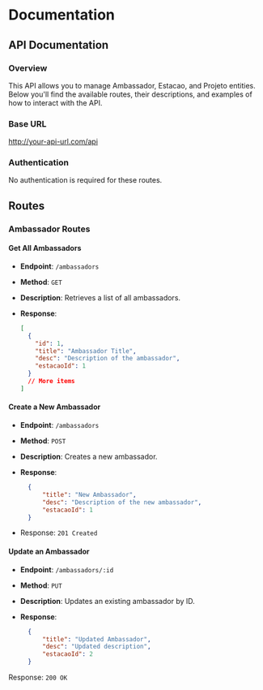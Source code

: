 # Documentation

## API Documentation

### Overview

This API allows you to manage Ambassador, Estacao, and Projeto entities. Below you'll find the available routes, their descriptions, and examples of how to interact with the API.

### Base URL

<http://your-api-url.com/api>

### Authentication

No authentication is required for these routes.

## Routes

### Ambassador Routes

#### Get All Ambassadors

- **Endpoint**: `/ambassadors`
- **Method**: `GET`
- **Description**: Retrieves a list of all ambassadors.
- **Response**:
  
  ```json
  [
    {
      "id": 1,
      "title": "Ambassador Title",
      "desc": "Description of the ambassador",
      "estacaoId": 1
    }
    // More items
  ]

#### Create a New Ambassador

- **Endpoint**: `/ambassadors`
- **Method**: `POST`
- **Description**: Creates a new ambassador.
- **Response**:
  
  ```json
    {
        "title": "New Ambassador",
        "desc": "Description of the new ambassador",
        "estacaoId": 1
    }

- Response: `201 Created`

#### Update an Ambassador

- **Endpoint**: `/ambassadors/:id`
- **Method**: `PUT`
- **Description**: Updates an existing ambassador by ID.
- **Response**:
  
  ```json
    {
        "title": "Updated Ambassador",
        "desc": "Updated description",
        "estacaoId": 2
    }

 Response: `200 OK`

